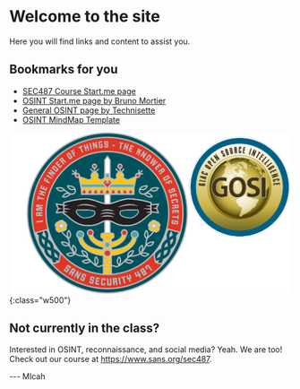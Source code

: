 <meta http-equiv="X-UA-Compatible" content="chrome=1">
<meta name="description" content="SANS OSINT SEC487 Start Page used in the Open Source Investigations Training Course">
<meta name="keywords" content="SANS,OSINT,SEC487,open source intelligence,open source,intelligence,socmint,social media intelligence,osint training">

<meta http-equiv="cache-control" content="max-age=0" />
<meta http-equiv="cache-control" content="no-cache" />
<meta http-equiv="expires" content="0" />
<meta http-equiv="expires" content="Tue, 01 Jan 1980 1:00:00 GMT" />
<meta http-equiv="pragma" content="no-cache" />

# Welcome to the site

Here you will find links and content to assist you.

## Bookmarks for you

* <a href="https://sec487.info/startme" target="_blank">SEC487 Course Start.me page</a>
* <a href="http://osintframework.de" target="_blank">OSINT Start.me page by Bruno Mortier</a>
* <a href="https://technisette.com" target="_blank">General OSINT page by Technisette</a>
* <a href="https://github.com/WebBreacher/osinttools" target="_blank">OSINT MindMap Template</a>

![SEC487 coin](images/coin_gosi_combined.png "SEC487 coin & GIAC Logo"){:class="w500"}

## Not currently in the class?

Interested in OSINT, reconnaissance, and social media? Yeah. We are too! Check out our course at <a href="https://www.sans.org/sec487" target="_blank">https://www.sans.org/sec487</a>.

--- MIcah

<!--

    Of course we need to put some fun things here in the HTML comments for those of you that are looking for
    them. Our course uses characters from the iconic, US movie from the 1980s, The Princess Bride.

    Everyone who has watched the movie knows about Inigo Montoya, Dread Pirate Roberts, and Princess Buttercup.
    But few people know the name of the person that was the 'negative cutter' on that movie. Tweet who that was
    to #SEC487 and I'll know that you read these comments.

    Thanks for stopping by the site and I hope to see you, or to have seen you, in the SEC487 class!

    - Micah (@WebBreacher)
-->